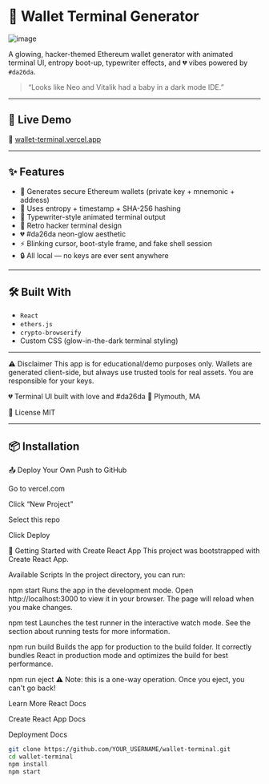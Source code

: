 # 🧪 Wallet Terminal Generator
![image](https://github.com/user-attachments/assets/d96e74be-1b21-44f6-89e8-d4e3b886fdc9)

A glowing, hacker-themed Ethereum wallet generator with animated terminal UI, entropy boot-up, typewriter effects, and 💔 vibes powered by `#da26da`.

> “Looks like Neo and Vitalik had a baby in a dark mode IDE.”

---

## 🚀 Live Demo

🔗 [wallet-terminal.vercel.app](https://wallet-terminal.vercel.app)

---

## ✨ Features

- 💾 Generates secure Ethereum wallets (private key + mnemonic + address)
- 🔐 Uses entropy + timestamp + SHA-256 hashing
- 🧠 Typewriter-style animated terminal output
- 💚 Retro hacker terminal design
- 💔 #da26da neon-glow aesthetic
- ⚡ Blinking cursor, boot-style frame, and fake shell session
- 🔒 All local — no keys are ever sent anywhere

---

## 🛠 Built With

- `React`
- `ethers.js`
- `crypto-browserify`
- Custom CSS (glow-in-the-dark terminal styling)

---

⚠️ Disclaimer
This app is for educational/demo purposes only. Wallets are generated client-side, but always use trusted tools for real assets. You are responsible for your keys.

💔 Terminal UI built with love and #da26da
📍 Plymouth, MA

💾 License
MIT

---

## 📦 Installation

📤 Deploy Your Own
Push to GitHub

Go to vercel.com

Click “New Project”

Select this repo

Click Deploy



🔧 Getting Started with Create React App
This project was bootstrapped with Create React App.

Available Scripts
In the project directory, you can run:

npm start
Runs the app in the development mode.
Open http://localhost:3000 to view it in your browser.
The page will reload when you make changes.

npm test
Launches the test runner in the interactive watch mode.
See the section about running tests for more information.

npm run build
Builds the app for production to the build folder.
It correctly bundles React in production mode and optimizes the build for best performance.

npm run eject
⚠️ Note: this is a one-way operation. Once you eject, you can't go back!

Learn More
React Docs

Create React App Docs

Deployment Docs

```bash
git clone https://github.com/YOUR_USERNAME/wallet-terminal.git
cd wallet-terminal
npm install
npm start
